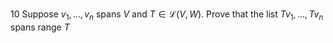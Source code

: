 10 Suppose $v_{1}, \ldots, v_{n}$ spans $V$ and $T \in \mathcal{L}(V, W)$. Prove that the list $T v_{1}, \ldots, T v_{n}$ spans range $T$
